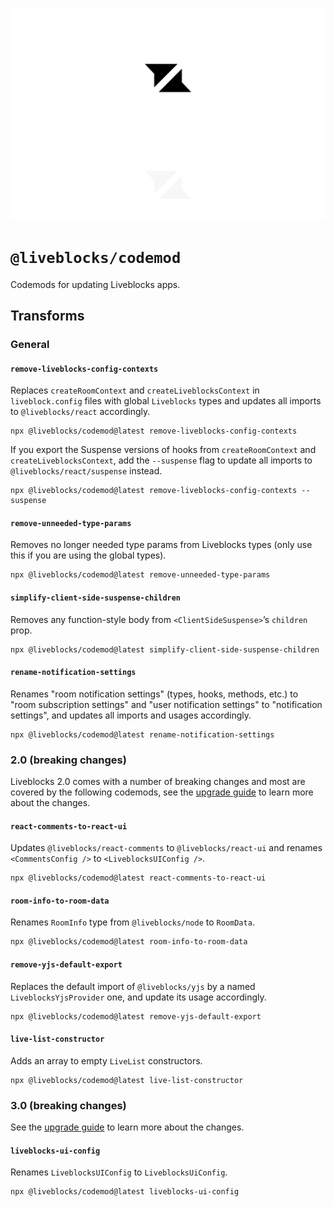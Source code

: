 <p align="center">
  <a href="https://liveblocks.io#gh-light-mode-only">
    <img src="https://raw.githubusercontent.com/liveblocks/liveblocks/main/.github/assets/header-light.svg" alt="Liveblocks" />
  </a>
  <a href="https://liveblocks.io#gh-dark-mode-only">
    <img src="https://raw.githubusercontent.com/liveblocks/liveblocks/main/.github/assets/header-dark.svg" alt="Liveblocks" />
  </a>
</p>

# `@liveblocks/codemod`

Codemods for updating Liveblocks apps.

## Transforms

### General

#### `remove-liveblocks-config-contexts`

Replaces `createRoomContext` and `createLiveblocksContext` in `liveblock.config`
files with global `Liveblocks` types and updates all imports to
`@liveblocks/react` accordingly.

```shell
npx @liveblocks/codemod@latest remove-liveblocks-config-contexts
```

If you export the Suspense versions of hooks from `createRoomContext` and
`createLiveblocksContext`, add the `--suspense` flag to update all imports to
`@liveblocks/react/suspense` instead.

```shell
npx @liveblocks/codemod@latest remove-liveblocks-config-contexts --suspense
```

#### `remove-unneeded-type-params`

Removes no longer needed type params from Liveblocks types (only use this if you
are using the global types).

```shell
npx @liveblocks/codemod@latest remove-unneeded-type-params
```

#### `simplify-client-side-suspense-children`

Removes any function-style body from `<ClientSideSuspense>`’s `children` prop.

```shell
npx @liveblocks/codemod@latest simplify-client-side-suspense-children
```

#### `rename-notification-settings`

Renames "room notification settings" (types, hooks, methods, etc.) to "room
subscription settings" and "user notification settings" to "notification
settings", and updates all imports and usages accordingly.

```shell
npx @liveblocks/codemod@latest rename-notification-settings
```

### 2.0 (breaking changes)

Liveblocks 2.0 comes with a number of breaking changes and most are covered by
the following codemods, see the
[upgrade guide](https://liveblocks.io/docs/platform/upgrading/2.0) to learn more
about the changes.

#### `react-comments-to-react-ui`

Updates `@liveblocks/react-comments` to `@liveblocks/react-ui` and renames
`<CommentsConfig />` to `<LiveblocksUIConfig />`.

```shell
npx @liveblocks/codemod@latest react-comments-to-react-ui
```

#### `room-info-to-room-data`

Renames `RoomInfo` type from `@liveblocks/node` to `RoomData`.

```shell
npx @liveblocks/codemod@latest room-info-to-room-data
```

#### `remove-yjs-default-export`

Replaces the default import of `@liveblocks/yjs` by a named
`LiveblocksYjsProvider` one, and update its usage accordingly.

```shell
npx @liveblocks/codemod@latest remove-yjs-default-export
```

#### `live-list-constructor`

Adds an array to empty `LiveList` constructors.

```shell
npx @liveblocks/codemod@latest live-list-constructor
```

### 3.0 (breaking changes)

See the [upgrade guide](https://liveblocks.io/docs/platform/upgrading/3.0) to
learn more about the changes.

#### `liveblocks-ui-config`

Renames `LiveblocksUIConfig` to `LiveblocksUiConfig`.

```shell
npx @liveblocks/codemod@latest liveblocks-ui-config
```
